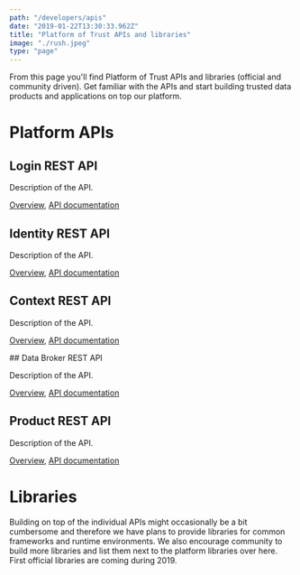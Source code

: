 ```yaml
---
path: "/developers/apis"
date: "2019-01-22T13:30:33.962Z"
title: "Platform of Trust APIs and libraries"
image: "./rush.jpeg"
type: "page"
---
```

From this page you'll find Platform of Trust APIs and libraries (official and community driven). Get familiar with the APIs and start building trusted data products and applications on top our platform. 


# Platform APIs

## Login REST API

Description of the API. 

[Overview](/developers/apis/login-rest-api), [API documentation](https://docs.oftrust.net/#loginapi)

## Identity REST API

Description of the API. 

[Overview](/developers/apis/identity-rest-api), [API documentation](https://docs.oftrust.net/#loginapi)

## Context REST API

Description of the API. 

[Overview](/developers/apis/ceontext-rest-api), [API documentation](https://docs.oftrust.net/#loginapi)

## Data Broker REST API

Description of the API. 

[Overview](/developers/apis/data-broker-rest-api), [API documentation](https://docs.oftrust.net/#loginapi)

## Product REST API

Description of the API. 

[Overview](/developers/apis/product-rest-api), [API documentation](https://docs.oftrust.net/#loginapi)

# Libraries

Building on top of the individual APIs might occasionally be a bit cumbersome and therefore we have plans to provide libraries for common frameworks and runtime environments. We also encourage community to build more libraries and list them next to the platform libraries over here. First official libraries are coming during 2019. 
